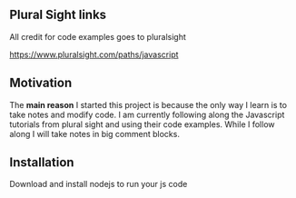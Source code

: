 
## Plural Sight links
All credit for code examples goes to pluralsight

https://www.pluralsight.com/paths/javascript

## Motivation

The **main reason** I started this project is because the only way I learn is to take notes and modify code. I am currently following along the Javascript tutorials from plural sight and using their code examples. While I follow along I will take notes in big comment blocks.



## Installation

Download and install nodejs to run your js code
